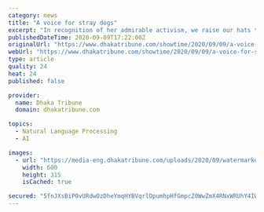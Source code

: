 ```yaml
---
category: news
title: "A voice for stray dogs"
excerpt: "In recognition of her admirable activism, we raise our hats to the four-time National Film Award-winning actor Jaya Ahsan."
publishedDateTime: 2020-09-09T17:22:00Z
originalUrl: "https://www.dhakatribune.com/showtime/2020/09/09/a-voice-for-stray-dogs"
webUrl: "https://www.dhakatribune.com/showtime/2020/09/09/a-voice-for-stray-dogs"
type: article
quality: 24
heat: 24
published: false

provider:
  name: Dhaka Tribune
  domain: dhakatribune.com

topics:
  - Natural Language Processing
  - AI

images:
  - url: "https://media-eng.dhakatribune.com/uploads/2020/09/watermarked/342319/1599669938469capture-1599669325402.PNG"
    width: 600
    height: 315
    isCached: true

secured: "5fnJXsBiP0vURdwOzDheYmqHYBVqrlOpumhpHfGmpcZ0WwZmX4RNxWRUhY4IWEDulAl7q31PpyKcxecAN5QRxEZAetHsL9L+7MbjNCpj6yw9DFqrwywL3r41uLT3yt4SwXjZcGIHornPBqXp3XtYX9Rl/8VCSVLVnRNAGzoo4bWS55kG00PxljjYVSHYY87z2NfAQbDowYJFV6KTUoGKDAEN/cYew8OEnyBv5UuxImx04M5FUnajGhSO9oXa5UNNPRH2SX8VT9RgbPqdog8cgAdH6F3PP6Apfx/XhZAWMJBU8JW3s1ruilZ2A618egyYAsuuyY+2O90bNwxWcD0ClBL3iaMNfsi+iTfuaYsFu2s=;5ftVLofB8TfD/uPSNAAPYw=="
---
```


